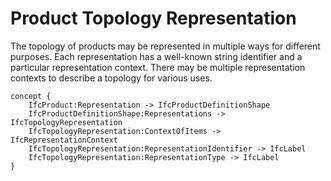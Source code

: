 Product Topology Representation
===============================

The topology of products may be represented in multiple ways for different purposes. Each representation has a well-known string identifier and a particular representation context. There may be multiple representation contexts to describe a topology for various uses.

```
concept {
    IfcProduct:Representation -> IfcProductDefinitionShape
    IfcProductDefinitionShape:Representations -> IfcTopologyRepresentation
    IfcTopologyRepresentation:ContextOfItems -> IfcRepresentationContext
    IfcTopologyRepresentation:RepresentationIdentifier -> IfcLabel
    IfcTopologyRepresentation:RepresentationType -> IfcLabel
}
```
